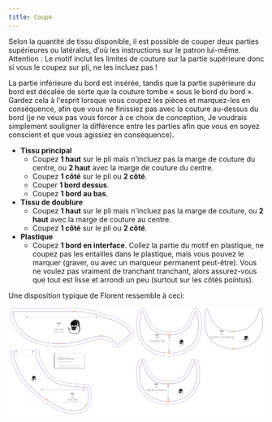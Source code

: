 ```yaml
---
title: Coupe
---
```


Selon la quantité de tissu disponible, il est possible de couper deux parties supérieures ou latérales, d'où les instructions sur le patron lui-même. Attention : Le motif inclut les limites de couture sur la partie supérieure donc si vous le coupez sur pli, ne les incluez pas !

La partie inférieure du bord est insérée, tandis que la partie supérieure du bord est décalée de sorte que la couture tombe « sous le bord du bord ». Gardez cela à l'esprit lorsque vous coupez les pièces et marquez-les en conséquence, afin que vous ne finissiez pas avec la couture au-dessus du bord (je ne veux pas vous forcer à ce choix de conception, Je voudrais simplement souligner la différence entre les parties afin que vous en soyez conscient et que vous agissiez en conséquence).

-   **Tissu principal**
    -   Coupez **1 haut** sur le pli mais n'incluez pas la marge de couture du centre, ou **2 haut** avec la marge de couture du centre.
    -   Coupez **1 côté** sur le pli ou **2 côté**.
    -   Couper **1 bord dessus**.
    -   Coupez **1 bord au bas**.
-   **Tissu de doublure**
    -   Coupez **1 haut** sur le pli mais n'incluez pas la marge de couture, ou **2 haut** avec la marge de couture au centre.
    -   Coupez **1 côté** sur le pli ou **2 côté**.
-   **Plastique**
    -   Coupez **1 bord en interface**. Collez la partie du motif en plastique, ne coupez pas les entailles dans le plastique, mais vous pouvez le marquer (graver, ou avec un marqueur permanent peut-être). Vous ne voulez pas vraiment de tranchant tranchant, alors assurez-vous que tout est lisse et arrondi un peu (surtout sur les côtés pointus).

Une disposition typique de Florent ressemble à ceci:

![Une disposition typique de Florent](layout.svg)
